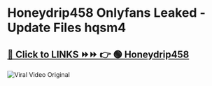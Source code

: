 
 # Honeydrip458 Onlyfans Leaked - Update Files hqsm4

## <h2><a href="https://clipsfans.com/Honeydrip458&ref=git">🔗 Click to LINKS ⏩⏩ 👉 🟢 Honeydrip458 </a></h2>

<a href="https://clipsfans.com/Honeydrip458&ref=git" rel="nofollow" data-target="animated-image.originalLink"><img src="https://i.ibb.co.com/xMMVF88/686577567.gif" alt="Viral Video Original" style="max-width: 100%; display: inline-block;" data-target="animated-image.originalImage"></a>


